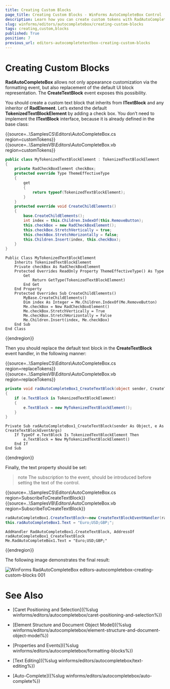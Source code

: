 ```yaml
---
title: Creating Custom Blocks
page_title: Creating Custom Blocks - WinForms AutoCompleteBox Control
description: Learn how you can create custom tokens with RadAutoCompleteBox.
slug: winforms/editors/autocompletebox/creating-custom-blocks
tags: creating,custom,blocks
published: True
position: 7
previous_url: editors-autocompletetextbox-creating-custom-blocks
---
```


# Creating Custom Blocks

__RadAutoCompleteBox__ allows not only appearance customization via the formatting event, but also replacement of the default UI block representation. The __CreateTextBlock__ event exposes this possibility.
        

You should create a custom text block that inherits from __ITextBlock__ and any inheritor of __RadElement__. Let’s extend the default __TokenizedTextBlockElement__ by adding a check box. You don’t need to implement the __ITextBlock__ interface, because it is already defined in the base class: 

{{source=..\SamplesCS\Editors\AutoCompleteBox.cs region=customTokens}} 
{{source=..\SamplesVB\Editors\AutoCompleteBox.vb region=customTokens}} 

````C#
public class MyTokenizedTextBlockElement : TokenizedTextBlockElement
{
    private RadCheckBoxElement checkBox;
    protected override Type ThemeEffectiveType
    {
        get
        {
            return typeof(TokenizedTextBlockElement);
        }
    }
    protected override void CreateChildElements()
    {
        base.CreateChildElements();
        int index = this.Children.IndexOf(this.RemoveButton);
        this.checkBox = new RadCheckBoxElement();
        this.checkBox.StretchVertically = true;
        this.checkBox.StretchHorizontally = false;
        this.Children.Insert(index, this.checkBox);
    }
}

````
````VB.NET
Public Class MyTokenizedTextBlockElement
    Inherits TokenizedTextBlockElement
    Private checkBox As RadCheckBoxElement
    Protected Overrides ReadOnly Property ThemeEffectiveType() As Type
        Get
            Return GetType(TokenizedTextBlockElement)
        End Get
    End Property
    Protected Overrides Sub CreateChildElements()
        MyBase.CreateChildElements()
        Dim index As Integer = Me.Children.IndexOf(Me.RemoveButton)
        Me.checkBox = New RadCheckBoxElement()
        Me.checkBox.StretchVertically = True
        Me.checkBox.StretchHorizontally = False
        Me.Children.Insert(index, Me.checkBox)
    End Sub
End Class

````

{{endregion}}  

Then you should replace the default text block in the __CreateTextBlock__ event handler, in the following manner: 

{{source=..\SamplesCS\Editors\AutoCompleteBox.cs region=replaceTokens}} 
{{source=..\SamplesVB\Editors\AutoCompleteBox.vb region=replaceTokens}} 

````C#
private void radAutoCompleteBox1_CreateTextBlock(object sender, CreateTextBlockEventArgs e)
{
    if (e.TextBlock is TokenizedTextBlockElement)
    {
        e.TextBlock = new MyTokenizedTextBlockElement();
    }
}

````
````VB.NET
Private Sub radAutoCompleteBox1_CreateTextBlock(sender As Object, e As CreateTextBlockEventArgs)
    If TypeOf e.TextBlock Is TokenizedTextBlockElement Then
        e.TextBlock = New MyTokenizedTextBlockElement()
    End If
End Sub

````

{{endregion}} 
 
Finally, the text property should be set:

>note The subscription to the event, should be introduced before setting the text of the control.
>
 

{{source=..\SamplesCS\Editors\AutoCompleteBox.cs region=SubscribeToCreateTextBlock}} 
{{source=..\SamplesVB\Editors\AutoCompleteBox.vb region=SubscribeToCreateTextBlock}}
````C#
radAutoCompleteBox1.CreateTextBlock+=new CreateTextBlockEventHandler(radAutoCompleteBox1_CreateTextBlock);
this.radAutoCompleteBox1.Text = "Euro;USD;GBP;";

````
````VB.NET
AddHandler RadAutoCompleteBox1.CreateTextBlock, AddressOf radAutoCompleteBox1_CreateTextBlock
Me.RadAutoCompleteBox1.Text = "Euro;USD;GBP;"

```` 


{{endregion}} 

The following image demonstrates the final result:

![WinForms RadAutoCompleteBox editors-autocompletebox-creating-custom-blocks 001](images/editors-autocompletebox-creating-custom-blocks001.png)


# See Also

* [Caret Positioning and Selection]({%slug winforms/editors/autocompletebox/caret-positioning-and-selection%})
 
* [Element Structure and Document Object Model]({%slug winforms/editors/autocompletebox/element-structure-and-document-object-model%})
* [Properties and Events]({%slug winforms/editors/autocompletebox/formatting-blocks%})
* [Text Editing]({%slug winforms/editors/autocompletebox/text-editing%})
* [Auto-Complete]({%slug winforms/editors/autocompletebox/auto-complete%})
